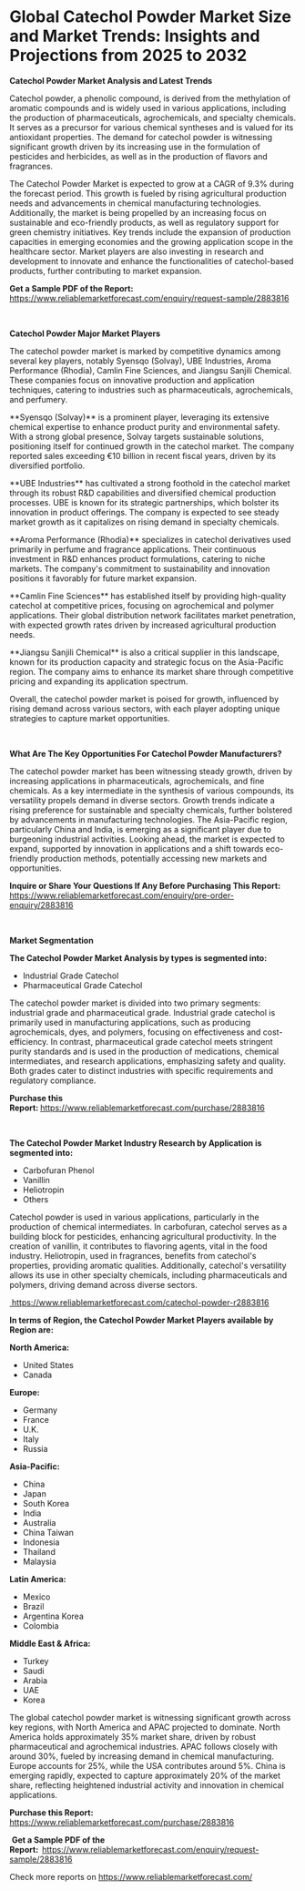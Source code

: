 <p><h1>Global Catechol Powder Market Size and Market Trends: Insights and Projections from 2025 to 2032</h1></p><p><strong>Catechol Powder Market Analysis and Latest Trends</strong></p>
<p><p>Catechol powder, a phenolic compound, is derived from the methylation of aromatic compounds and is widely used in various applications, including the production of pharmaceuticals, agrochemicals, and specialty chemicals. It serves as a precursor for various chemical syntheses and is valued for its antioxidant properties. The demand for catechol powder is witnessing significant growth driven by its increasing use in the formulation of pesticides and herbicides, as well as in the production of flavors and fragrances.</p><p>The Catechol Powder Market is expected to grow at a CAGR of 9.3% during the forecast period. This growth is fueled by rising agricultural production needs and advancements in chemical manufacturing technologies. Additionally, the market is being propelled by an increasing focus on sustainable and eco-friendly products, as well as regulatory support for green chemistry initiatives. Key trends include the expansion of production capacities in emerging economies and the growing application scope in the healthcare sector. Market players are also investing in research and development to innovate and enhance the functionalities of catechol-based products, further contributing to market expansion.</p></p>
<p><strong>Get a Sample PDF of the Report:&nbsp;</strong> <a href="https://www.reliablemarketforecast.com/enquiry/request-sample/2883816?utm_campaign=3089&utm_medium=2&utm_source=Github&utm_content=ia&utm_term=13032025&utm_id=catechol-powder">https://www.reliablemarketforecast.com/enquiry/request-sample/2883816</a></p>
<p>&nbsp;</p>
<p><strong>Catechol Powder Major Market Players</strong></p>
<p><p>The catechol powder market is marked by competitive dynamics among several key players, notably Syensqo (Solvay), UBE Industries, Aroma Performance (Rhodia), Camlin Fine Sciences, and Jiangsu Sanjili Chemical. These companies focus on innovative production and application techniques, catering to industries such as pharmaceuticals, agrochemicals, and perfumery.</p><p>**Syensqo (Solvay)** is a prominent player, leveraging its extensive chemical expertise to enhance product purity and environmental safety. With a strong global presence, Solvay targets sustainable solutions, positioning itself for continued growth in the catechol market. The company reported sales exceeding €10 billion in recent fiscal years, driven by its diversified portfolio.</p><p>**UBE Industries** has cultivated a strong foothold in the catechol market through its robust R&D capabilities and diversified chemical production processes. UBE is known for its strategic partnerships, which bolster its innovation in product offerings. The company is expected to see steady market growth as it capitalizes on rising demand in specialty chemicals.</p><p>**Aroma Performance (Rhodia)** specializes in catechol derivatives used primarily in perfume and fragrance applications. Their continuous investment in R&D enhances product formulations, catering to niche markets. The company's commitment to sustainability and innovation positions it favorably for future market expansion.</p><p>**Camlin Fine Sciences** has established itself by providing high-quality catechol at competitive prices, focusing on agrochemical and polymer applications. Their global distribution network facilitates market penetration, with expected growth rates driven by increased agricultural production needs.</p><p>**Jiangsu Sanjili Chemical** is also a critical supplier in this landscape, known for its production capacity and strategic focus on the Asia-Pacific region. The company aims to enhance its market share through competitive pricing and expanding its application spectrum.</p><p>Overall, the catechol powder market is poised for growth, influenced by rising demand across various sectors, with each player adopting unique strategies to capture market opportunities.</p></p>
<p>&nbsp;</p>
<p><strong>What Are The Key Opportunities For Catechol Powder Manufacturers?</strong></p>
<p><p>The catechol powder market has been witnessing steady growth, driven by increasing applications in pharmaceuticals, agrochemicals, and fine chemicals. As a key intermediate in the synthesis of various compounds, its versatility propels demand in diverse sectors. Growth trends indicate a rising preference for sustainable and specialty chemicals, further bolstered by advancements in manufacturing technologies. The Asia-Pacific region, particularly China and India, is emerging as a significant player due to burgeoning industrial activities. Looking ahead, the market is expected to expand, supported by innovation in applications and a shift towards eco-friendly production methods, potentially accessing new markets and opportunities.</p></p>
<p><strong>Inquire or Share Your Questions If Any Before Purchasing This Report:</strong> <a href="https://www.reliablemarketforecast.com/enquiry/pre-order-enquiry/2883816?utm_campaign=3089&utm_medium=2&utm_source=Github&utm_content=ia&utm_term=13032025&utm_id=catechol-powder">https://www.reliablemarketforecast.com/enquiry/pre-order-enquiry/2883816</a></p>
<p>&nbsp;</p>
<p><strong>Market Segmentation</strong></p>
<p><strong>The Catechol Powder Market Analysis by types is segmented into:</strong></p>
<p><ul><li>Industrial Grade Catechol</li><li>Pharmaceutical Grade Catechol</li></ul></p>
<p><p>The catechol powder market is divided into two primary segments: industrial grade and pharmaceutical grade. Industrial grade catechol is primarily used in manufacturing applications, such as producing agrochemicals, dyes, and polymers, focusing on effectiveness and cost-efficiency. In contrast, pharmaceutical grade catechol meets stringent purity standards and is used in the production of medications, chemical intermediates, and research applications, emphasizing safety and quality. Both grades cater to distinct industries with specific requirements and regulatory compliance.</p></p>
<p><strong>Purchase this Report:&nbsp;</strong><a href="https://www.reliablemarketforecast.com/purchase/2883816?utm_campaign=3089&utm_medium=2&utm_source=Github&utm_content=ia&utm_term=13032025&utm_id=catechol-powder">https://www.reliablemarketforecast.com/purchase/2883816</a></p>
<p>&nbsp;</p>
<p><strong>The Catechol Powder Market Industry Research by Application is segmented into:</strong></p>
<p><ul><li>Carbofuran Phenol</li><li>Vanillin</li><li>Heliotropin</li><li>Others</li></ul></p>
<p><p>Catechol powder is used in various applications, particularly in the production of chemical intermediates. In carbofuran, catechol serves as a building block for pesticides, enhancing agricultural productivity. In the creation of vanillin, it contributes to flavoring agents, vital in the food industry. Heliotropin, used in fragrances, benefits from catechol's properties, providing aromatic qualities. Additionally, catechol's versatility allows its use in other specialty chemicals, including pharmaceuticals and polymers, driving demand across diverse sectors.</p></p>
<p><a href="https://www.reliablemarketforecast.com/catechol-powder-r2883816?utm_campaign=3089&utm_medium=2&utm_source=Github&utm_content=ia&utm_term=13032025&utm_id=catechol-powder">&nbsp;https://www.reliablemarketforecast.com/catechol-powder-r2883816</a></p>
<p><strong>In terms of Region, the Catechol Powder Market Players available by Region are:</strong></p>
<p>
    <p> <strong> North America: </strong>
        <ul>
            <li>United States</li>
            <li>Canada</li>
        </ul>
        </p> 
    <p> <strong> Europe: </strong>
        <ul>
            <li>Germany</li>
            <li>France</li>
            <li>U.K.</li>
            <li>Italy</li>
            <li>Russia</li>
        </ul>
        </p> 
    <p> <strong> Asia-Pacific: </strong>
        <ul>
            <li>China</li>
            <li>Japan</li>
            <li>South Korea</li>
            <li>India</li>
            <li>Australia</li>
            <li>China Taiwan</li>
            <li>Indonesia</li>
            <li>Thailand</li>
            <li>Malaysia</li>
        </ul>
        </p> 
    <p> <strong> Latin America: </strong>
        <ul>
            <li>Mexico</li>
            <li>Brazil</li>
            <li>Argentina Korea</li>
            <li>Colombia</li>
        </ul>
        </p> 
    <p> <strong> Middle East & Africa: </strong>
        <ul>
            <li>Turkey</li>
            <li>Saudi</li>
            <li>Arabia</li>
            <li>UAE</li>
            <li>Korea</li>
        </ul>
    </p>
    </p>
<p><p>The global catechol powder market is witnessing significant growth across key regions, with North America and APAC projected to dominate. North America holds approximately 35% market share, driven by robust pharmaceutical and agrochemical industries. APAC follows closely with around 30%, fueled by increasing demand in chemical manufacturing. Europe accounts for 25%, while the USA contributes around 5%. China is emerging rapidly, expected to capture approximately 20% of the market share, reflecting heightened industrial activity and innovation in chemical applications.</p></p>
<p><strong>Purchase this Report: </strong><a href="https://www.reliablemarketforecast.com/purchase/2883816?utm_campaign=3089&utm_medium=2&utm_source=Github&utm_content=ia&utm_term=13032025&utm_id=catechol-powder">https://www.reliablemarketforecast.com/purchase/2883816</a></p>
<p>&nbsp;<strong>Get a Sample PDF of the Report:&nbsp;&nbsp;</strong><a href="https://www.reliablemarketforecast.com/enquiry/request-sample/2883816?utm_campaign=3089&utm_medium=2&utm_source=Github&utm_content=ia&utm_term=13032025&utm_id=catechol-powder">https://www.reliablemarketforecast.com/enquiry/request-sample/2883816</a></p>
<p><strong></strong></p>
<p>Check more reports on <a href="https://www.reliablemarketforecast.com/?utm_campaign=3089&utm_medium=2&utm_source=Github&utm_content=ia&utm_term=13032025&utm_id=catechol-powder">https://www.reliablemarketforecast.com/</a></p>